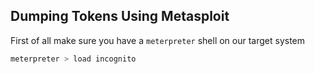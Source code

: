 ## **Dumping Tokens Using Metasploit**

First of all make sure you have a `meterpreter` shell on our target system

```powershell
meterpreter > load incognito


```